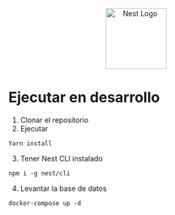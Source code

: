<p align="center">
  <a href="http://nestjs.com/" target="blank"><img src="https://nestjs.com/img/logo-small.svg" width="120" alt="Nest Logo" /></a>
</p>

# Ejecutar en desarrollo

1. Clonar el repositorio
2. Ejecutar

```
Yarn install
```

3. Tener Nest CLI instalado

```
npm i -g nest/cli
```

4. Levantar la base de datos

```
docker-compose up -d
```
